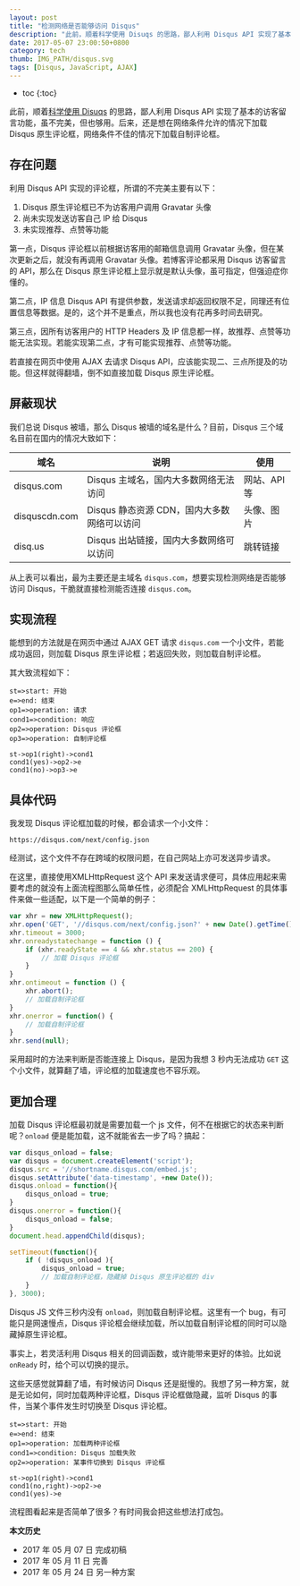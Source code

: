 ```yaml
---
layout: post
title: "检测网络是否能够访问 Disqus"
description: "此前，顺着科学使用 Disuqs 的思路，鄙人利用 Disqus API 实现了基本的访客留言功能，虽不完美，但也够用。后来，还是想在网络条件允许的情况下加载 Disqus 原生评论框，网络条件不佳的情况下加载自制评论框。"
date: 2017-05-07 23:00:50+0800
category: tech
thumb: IMG_PATH/disqus.svg
tags: [Disqus, JavaScript, AJAX]
---
```


* toc
{:toc}

此前，顺着[科学使用 Disuqs](/use-disqus-correctly.html) 的思路，鄙人利用 Disqus API 实现了基本的访客留言功能，虽不完美，但也够用。后来，还是想在网络条件允许的情况下加载 Disqus 原生评论框，网络条件不佳的情况下加载自制评论框。

## 存在问题

利用 Disqus API 实现的评论框，所谓的不完美主要有以下：

1. Disqus 原生评论框已不为访客用户调用 Gravatar 头像
2. 尚未实现发送访客自己 IP 给 Disqus
3. 未实现推荐、点赞等功能


第一点，Disqus 评论框以前根据访客用的邮箱信息调用 Gravatar 头像，但在某次更新之后，就没有再调用 Gravatar 头像。若博客评论都采用 Disqus 访客留言的 API，那么在 Disqus 原生评论框上显示就是默认头像，虽可指定，但强迫症你懂的。

第二点，IP 信息 Disqus API 有提供参数，发送请求却返回权限不足，同理还有位置信息等数据。是的，这个并不是重点，所以我也没有花再多时间去研究。

第三点，因所有访客用户的 HTTP Headers 及 IP 信息都一样，故推荐、点赞等功能无法实现。若能实现第二点，才有可能实现推荐、点赞等功能。

若直接在网页中使用 AJAX 去请求 Disqus API，应该能实现二、三点所提及的功能。但这样就得翻墙，倒不如直接加载 Disqus 原生评论框。

## 屏蔽现状

我们总说 Disqus 被墙，那么 Disqus 被墙的域名是什么？目前，Disqus 三个域名目前在国内的情况大致如下：

| 域名          | 说明                                        | 使用         |
|---------------|---------------------------------------------|--------------|
| disqus.com    | Disqus 主域名，国内大多数网络无法访问       | 网站、API 等 |
| disquscdn.com | Disqus 静态资源 CDN，国内大多数网络可以访问 | 头像、图片   |
| disq.us       | Disqus 出站链接，国内大多数网络可以访问     | 跳转链接     |

从上表可以看出，最为主要还是主域名 `disqus.com`，想要实现检测网络是否能够访问 Disqus，干脆就直接检测能否连接 `disqus.com`。

## 实现流程

能想到的方法就是在网页中通过 AJAX GET 请求 `disqus.com` 一个小文件，若能成功返回，则加载 Disqus 原生评论框；若返回失败，则加载自制评论框。

其大致流程如下：

```flow
st=>start: 开始
e=>end: 结束
op1=>operation: 请求
cond1=>condition: 响应
op2=>operation: Disqus 评论框
op3=>operation: 自制评论框

st->op1(right)->cond1
cond1(yes)->op2->e
cond1(no)->op3->e
```
## 具体代码

我发现 Disqus 评论框加载的时候，都会请求一个小文件：

    https://disqus.com/next/config.json

经测试，这个文件不存在跨域的权限问题，在自己网站上亦可发送异步请求。

在这里，直接使用XMLHttpRequest 这个 API 来发送请求便可，具体应用起来需要考虑的就没有上面流程图那么简单任性，必须配合 XMLHttpRequest 的具体事件来做一些适配，以下是一个简单的例子：

```javascript
var xhr = new XMLHttpRequest();
xhr.open('GET', '//disqus.com/next/config.json?' + new Date().getTime(), true);
xhr.timeout = 3000;
xhr.onreadystatechange = function () {
    if (xhr.readyState == 4 && xhr.status == 200) {
        // 加载 Disqus 评论框
    }
}
xhr.ontimeout = function () {
    xhr.abort();
    // 加载自制评论框
}
xhr.onerror = function() {
    // 加载自制评论框
}
xhr.send(null);
```

采用超时的方法来判断是否能连接上 Disqus，是因为我想 3 秒内无法成功 `GET` 这个小文件，就算翻了墙，评论框的加载速度也不容乐观。

## 更加合理

加载 Disqus 评论框最初就是需要加载一个 js 文件，何不在根据它的状态来判断呢？`onload` 便是能加载，这不就能省去一步了吗？搞起：

```javascript
var disqus_onload = false;
var disqus = document.createElement('script');
disqus.src = '//shortname.disqus.com/embed.js';
disqus.setAttribute('data-timestamp', +new Date());
disqus.onload = function(){
    disqus_onload = true;
}
disqus.onerror = function(){
    disqus_onload = false;
}
document.head.appendChild(disqus);

setTimeout(function(){
    if ( !disqus_onload ){
        disqus_onload = true;
        // 加载自制评论框，隐藏掉 Disqus 原生评论框的 div
    }
}, 3000);
```

Disqus JS 文件三秒内没有 `onload`，则加载自制评论框。这里有一个 bug，有可能只是网速慢点，Disqus 评论框会继续加载，所以加载自制评论框的同时可以隐藏掉原生评论框。

事实上，若灵活利用 Disqus 相关的回调函数，或许能带来更好的体验。比如说 `onReady` 时，给个可以切换的提示。

这些天感觉就算翻了墙，有时候访问 Disqus 还是挺慢的。我想了另一种方案，就是无论如何，同时加载两种评论框，Disqus 评论框做隐藏，监听 Disqus 的事件，当某个事件发生时切换至 Disqus 评论框。

```flow
st=>start: 开始
e=>end: 结束
op1=>operation: 加载两种评论框
cond1=>condition: Disqus 加载失败
op2=>operation: 某事件切换到 Disqus 评论框

st->op1(right)->cond1
cond1(no,right)->op2->e
cond1(yes)->e
```

流程图看起来是否简单了很多？有时间我会把这些想法打成包。

**本文历史**

* 2017 年 05 月 07 日 完成初稿
* 2017 年 05 月 11 日 完善
* 2017 年 05 月 24 日 另一种方案
